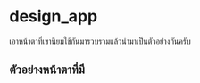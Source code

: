 # design_app

เอาหน้าตาที่เขานิยมใช้กันมารวบรวมแล้วนำมาเป็นตัวอย่างกันครับ

## ตัวอย่างหน้าตาที่มี

